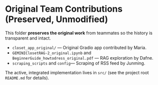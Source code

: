 # Original Team Contributions (Preserved, Unmodified)

This folder **preserves the original work** from teammates so the history is transparent and intact.

- `closet_app_original/` — Original Gradio app contributed by Maria.
- `GEMINIClosetRAG-2_original.ipynb` and `BeginnerGuide_howtodress_original.pdf` — RAG exploration by Dafne.
- `scraping_scripts` and `config`— Scraping of RSS feed by Junming.

The active, integrated implementation lives in `src/` (see the project root `README.md` for details).
